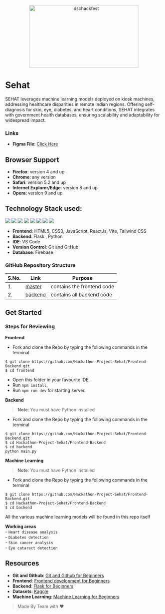  <div align="center"> <img align="center" alt="dschackfest" src="https://i.postimg.cc/8cqT5bKQ/original.png" height='200' width='350'></div>


# Sehat

<!-- [![Issues](https://img.shields.io/github/issues/DSC-JSS-NOIDA/Foss-events2.0)](https://github.com/DSC-JSS-NOIDA/Foss-events2.0/issues)
[![PRs](https://img.shields.io/github/issues-pr/DSC-JSS-NOIDA/Foss-events2.0)](https://github.com/DSC-JSS-NOIDA/Foss-events2.0/pulls)
[![Maintenance](https://img.shields.io/maintenance/yes/2023?color=green&logo=github)](https://github.com/DSC-JSS-NOIDA/)
[![Forks](https://img.shields.io/github/forks/DSC-JSS-NOIDA/Foss-events2.0?style=social)](https://github.com/DSC-JSS-NOIDA/Foss-events2.0) [![Stars](https://img.shields.io/github/stars/DSC-JSS-NOIDA/Foss-events2.0?style=social)](https://github.com/DSC-JSS-NOIDA/Foss-events2.0) [![Watchers](https://img.shields.io/github/watchers/DSC-JSS-NOIDA/Foss-events2.0?style=social)](https://github.com/DSC-JSS-NOIDA/Foss-events2.0) [![Twitter Follow](https://img.shields.io/twitter/follow/DSCJSSATEN?style=social)](https://twitter.com/DSCJSSATEN) [![Tweet](https://img.shields.io/twitter/url?style=social&url=https%3A%2F%2Fgithub.com%2FDSC-JSS-NOIDA%2FFoss-events2.0)](https://twitter.com/DSCJSSATEN) -->

SEHAT leverages machine learning models deployed on kiosk machines, addressing healthcare disparities in remote Indian regions. Offering self-diagnosis for skin, eye, diabetes, and heart conditions, SEHAT integrates with government health databases, ensuring scalability and adaptability for widespread impact.

<!-- [![](https://sourcerer.io/fame/PragatiVerma18/DSC-JSS-NOIDA/foss-events/images/0)](https://sourcerer.io/fame/PragatiVerma18/DSC-JSS-NOIDA/foss-events/links/0)[![](https://sourcerer.io/fame/PragatiVerma18/DSC-JSS-NOIDA/foss-events/images/1)](https://sourcerer.io/fame/PragatiVerma18/DSC-JSS-NOIDA/foss-events/links/1)[![](https://sourcerer.io/fame/PragatiVerma18/DSC-JSS-NOIDA/foss-events/images/2)](https://sourcerer.io/fame/PragatiVerma18/DSC-JSS-NOIDA/foss-events/links/2)[![](https://sourcerer.io/fame/PragatiVerma18/DSC-JSS-NOIDA/foss-events/images/3)](https://sourcerer.io/fame/PragatiVerma18/DSC-JSS-NOIDA/foss-events/links/3)[![](https://sourcerer.io/fame/PragatiVerma18/DSC-JSS-NOIDA/foss-events/images/4)](https://sourcerer.io/fame/PragatiVerma18/DSC-JSS-NOIDA/foss-events/links/4)[![](https://sourcerer.io/fame/PragatiVerma18/DSC-JSS-NOIDA/foss-events/images/5)](https://sourcerer.io/fame/PragatiVerma18/DSC-JSS-NOIDA/foss-events/links/5)[![](https://sourcerer.io/fame/PragatiVerma18/DSC-JSS-NOIDA/foss-events/images/6)](https://sourcerer.io/fame/PragatiVerma18/DSC-JSS-NOIDA/foss-events/links/6)[![](https://sourcerer.io/fame/PragatiVerma18/DSC-JSS-NOIDA/foss-events/images/7)](https://sourcerer.io/fame/PragatiVerma18/DSC-JSS-NOIDA/foss-events/links/7) -->

### Links
- **Figma File**: [Click Here](https://www.figma.com/file/Ry4jT59WUElBQAZIByWB5S/SEHAT-(SIH)?type=design&node-id=0%3A1&mode=design&t=iHS28N94SQiAg1re-1)

## Browser Support
- **Firefox**:	version 4 and up
- **Chrome**:	any version
- **Safari**:	version 5.2 and up
- **Internet Explorer/Edge**:	version 8 and up
- **Opera**:	version 9 and up

## Technology Stack used:

<img src="https://img.shields.io/badge/html5%20-%23E34F26.svg?&style=for-the-badge&&logoColor=white"/> <img src="https://img.shields.io/badge/css3%20-%231572B6.svg?&style=for-the-badge&&logoColor=white"/>  <img src="https://img.shields.io/badge/javascript%20-%23323330.svg?&style=for-the-badge&&logoColor=%23F7DF1E"/>
<img src="https://img.shields.io/badge/react.js%20-%2343853D.svg?&style=for-the-badge&logo=react.js&logoColor=white"/>  <img src="https://img.shields.io/badge/Vite%20-%23430098.svg?&style=for-the-badge&&logoColor=white"/> <img src="https://img.shields.io/badge/flask%20-%23121011.svg?&style=for-the-badge&&logoColor=white"/>  <img src="https://img.shields.io/badge/github%20-%23404d59.svg?&style=for-the-badge"/> <img src ="https://img.shields.io/badge/machine learning-%234ea94b.svg?&style=for-the-badge&&logoColor=white"/>

- **Frontend**: HTML5, CSS3, JavaScript, ReactJs, Vite, Tailwind CSS
- **Backend**: Flask , Python
- **IDE**: VS Code
- **Version Control**: Git and GitHub
- **Database**: Firebase

### GitHub Repository Structure

| S.No. | Link | Purpose |
| --------------- | --------------- | --------------- |
| 1. | [master](https://github.com/Hackathon-Project-Sehat/Frontend-Backend/tree/main/frontend) | contains the frontend code  |
| 2. | [backend](https://github.com/Hackathon-Project-Sehat/Frontend-Backend/tree/main/backend) | contains all backend code |

## Get Started
### Steps for Reviewing

<strong>Frontend</strong>
- Fork and clone the Repo by typing the following commands in the terminal 
```
$ git clone https://github.com/Hackathon-Project-Sehat/Frontend-Backend.git
$ cd frontend
```
- Open this folder in your favourite IDE.  <br>
- Run `npm install`.<br>
- Run `npm run dev` for starting server.

<strong>Backend</strong>
> **Note**: You must have Python installed 

- Fork and clone the Repo by typing the following commands in the terminal 
```
$ git clone https://github.com/Hackathon-Project-Sehat/Frontend-Backend.git
$ cd Hackathon-Project-Sehat/Frontend-Backend
$ cd backend
python main.py
```

<strong>Machine Learning</strong>
> **Note**: You must have Python installed 

- Fork and clone the Repo by typing the following commands in the terminal 
```
$ git clone https://github.com/Hackathon-Project-Sehat/Frontend-Backend.git
$ cd Hackathon-Project-Sehat/Frontend-Backend
$ cd backend
```
All the various machine learning models will be found in this repo itself 
<!-- ![fork](https://i.postimg.cc/y8z4WCcV/image.jpg)


<hr>

![clone](https://i.postimg.cc/MG7r4nFR/image.jpg)<hr>


![clone](https://i.postimg.cc/yxp6KnvS/image.png)

- Change Branch using:
```
$ git checkout backend
$ cd Backend
```
![branch](https://i.postimg.cc/tTwym7Th/image.png)

- Get connection string from [Mongo Atlas](https://www.mongodb.com/cloud/atlas) by creating a cluster or you can also use your locally installed mongodb
- You can click [here](https://www.youtube.com/watch?v=KKyag6t98g8&t=792s) to learn how to connect atlas to you project
- Create a new file named `.env` in the Backend folder and copy the format of `.env.example` file 
- Paste the connection string in the `.env` file in the `DB_CONNECT` variable
- Install node dependencies using:
```
$ npm install
```
![install](https://i.postimg.cc/jjQPFtzt/Screenshot-164.png)

- To start the server, type:
```
$ node server
```
![start](https://i.postimg.cc/RCbf8Pn6/Screenshot-165.png)

- Make changes to the code(for ex- add an update route)
- Stage your changes using:
```
$ git add .
```
- Commit your changes using:
```
$ git commit -m "add any comment"
```
- Push the changes to the forked repository using:
```
$ git push 
```
- Navigate to the original repository and make a pull request -->

<strong>Working areas</strong><br>
      - `Heart disease analysis` <br>
      - `Diabetes detection`  <br>
      - `Skin cancer analysis` <br>
      - `Eye cataract detection` <br>

## Resources
- **Git and Github**: [Git and Github for Beginners](https://www.youtube.com/watch?v=RGOj5yH7evk)
- **Frontend**: [Frontend development for Beginners](https://www.youtube.com/playlist?list=PL9ooVrP1hQOH2k1SANK5rvq_EAgUKTPoK)
- **Backend**: [Flask for Beginners](https://www.youtube.com/playlist?list=PLZoTAELRMXVPBaLN3e-uoVRR9hlRFRfUc)
- **Datasets**: [Kaggle](https://kaggle.com/datasets)
- **Machine Learning**: [Machine Learning for Beginners](https://www.youtube.com/playlist?list=PLxCzCOWd7aiEXg5BV10k9THtjnS48yI-T)



> Made By Team with ❤️


<br><br>

<!-- [![ForTheBadge built-with-love](http://ForTheBadge.com/images/badges/built-with-love.svg)](https://github.com/DSC-JSS-NOIDA/Foss-events2.0)
[![ForTheBadge built-by-developers](http://ForTheBadge.com/images/badges/built-by-developers.svg)](https://github.com/DSC-JSS-NOIDA/Foss-events2.0) -->
                                                   
